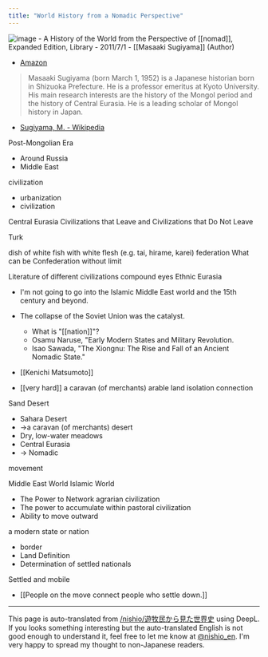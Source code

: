 ```yaml
---
title: "World History from a Nomadic Perspective"
---
```


![image](https://gyazo.com/5dea900e6825fe54ec37bbb3dc284d37/thumb/1000)
    - A History of the World from the Perspective of [[nomad]], Expanded Edition, Library - 2011/7/1
    - [[Masaaki Sugiyama]] (Author)
- [Amazon](https://amzn.to/3FMHztw)

> Masaaki Sugiyama (born March 1, 1952) is a Japanese historian born in Shizuoka Prefecture. He is a professor emeritus at Kyoto University. His main research interests are the history of the Mongol period and the history of Central Eurasia. He is a leading scholar of Mongol history in Japan.
- [Sugiyama, M. - Wikipedia](https://ja.wikipedia.org/wiki/杉山正明)

Post-Mongolian Era
- Around Russia
- Middle East

civilization
- urbanization
- civilization

Central Eurasia
Civilizations that Leave and Civilizations that Do Not Leave

Turk

dish of white fish with white flesh (e.g. tai, hirame, karei)
federation
What can be Confederation without limit

Literature of different civilizations
compound eyes
Ethnic Eurasia
- I'm not going to go into the Islamic Middle East world and the 15th century and beyond.
- The collapse of the Soviet Union was the catalyst.
    - What is "[[nation]]"?
    - Osamu Naruse, "Early Modern States and Military Revolution.
    - Isao Sawada, "The Xiongnu: The Rise and Fall of an Ancient Nomadic State."

- [[Kenichi Matsumoto]]
- [[very hard]]
a caravan (of merchants)
arable land
isolation
connection

Sand Desert
- Sahara Desert
- →a caravan (of merchants)
desert
- Dry, low-water meadows
- Central Eurasia
- → Nomadic

movement

Middle East World Islamic World
- The Power to Network
agrarian civilization
- The power to accumulate within
pastoral civilization
- Ability to move outward

a modern state or nation
- border
- Land Definition
- Determination of settled nationals

Settled and mobile

- [[People on the move connect people who settle down.]]

---
This page is auto-translated from [/nishio/遊牧民から見た世界史](https://scrapbox.io/nishio/遊牧民から見た世界史) using DeepL. If you looks something interesting but the auto-translated English is not good enough to understand it, feel free to let me know at [@nishio_en](https://twitter.com/nishio_en). I'm very happy to spread my thought to non-Japanese readers.